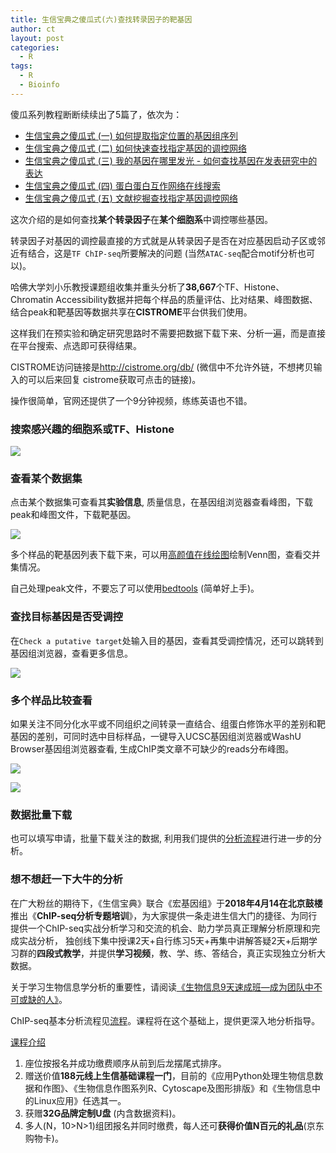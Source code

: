 ```yaml
---
title: 生信宝典之傻瓜式(六)查找转录因子的靶基因
author: ct
layout: post
categories:
  - R
tags:
  - R
  - Bioinfo
---
```


傻瓜系列教程断断续续出了5篇了，依次为：

* [生信宝典之傻瓜式 (一) 如何提取指定位置的基因组序列](http://mp.weixin.qq.com/s/5bNdHkl3QDFmCNmrht3VWA)
* [生信宝典之傻瓜式 (二) 如何快速查找指定基因的调控网络](http://mp.weixin.qq.com/s/LPWaxbKuS-XlvzkSE-MupQ)
* [生信宝典之傻瓜式 (三) 我的基因在哪里发光 - 如何查找基因在发表研究中的表达](http://mp.weixin.qq.com/s/0Yvhn5Tlb-zvOXM0cU16Zg)
* [生信宝典之傻瓜式 (四) 蛋白蛋白互作网络在线搜索](http://mp.weixin.qq.com/s/JO1J66BtzuY-9a20x0XQcg)
* [生信宝典之傻瓜式 (五) 文献挖掘查找指定基因调控网络](http://mp.weixin.qq.com/s/DQ4fjCL777D2iEcPTnd-rA)

这次介绍的是如何查找**某个转录因子**在**某个细胞系**中调控哪些基因。

转录因子对基因的调控最直接的方式就是从转录因子是否在对应基因启动子区或邻近有结合，这是`TF ChIP-seq`所要解决的问题 (当然`ATAC-seq`配合motif分析也可以)。

哈佛大学刘小乐教授课题组收集并重头分析了**38,667**个TF、Histone、Chromatin Accessibility数据并把每个样品的质量评估、比对结果、峰图数据、结合peak和靶基因等数据共享在**CISTROME**平台供我们使用。

这样我们在预实验和确定研究思路时不需要把数据下载下来、分析一遍，而是直接在平台搜索、点选即可获得结果。
	
CISTROME访问链接是<http://cistrome.org/db/> (微信中不允许外链，不想拷贝输入的可以后来回复 cistrome获取可点击的链接)。

操作很简单，官网还提供了一个9分钟视频，练练英语也不错。

### 搜索感兴趣的细胞系或TF、Histone

![](http://cistrome.org/db/1.png)

### 查看某个数据集

点击某个数据集可查看其**实验信息**, 质量信息，在基因组浏览器查看峰图，下载peak和峰图文件，下载靶基因。

![](http://cistrome.org/db/2.png)

多个样品的靶基因列表下载下来，可以用[高颜值在线绘图](http://mp.weixin.qq.com/s/MnM_MyosBdEvKV0W018KeA)绘制Venn图，查看交并集情况。

自己处理peak文件，不要忘了可以使用[bedtools](https://mp.weixin.qq.com/s/bIXom5bSDov-4sPqsTRc6A) (简单好上手)。

### 查找目标基因是否受调控

在`Check a putative target`处输入目的基因，查看其受调控情况，还可以跳转到基因组浏览器，查看更多信息。

![](http://cistrome.org/db/6.png)

### 多个样品比较查看

如果关注不同分化水平或不同组织之间转录一直结合、组蛋白修饰水平的差别和靶基因的差别，可同时选中目标样品，一键导入UCSC基因组浏览器或WashU Browser基因组浏览器查看, 生成ChIP类文章不可缺少的reads分布峰图。

![](http://cistrome.org/db/7.png)

![](http://www.ehbio.com/ehbio_resource/Washu_cistrome.png)

### 数据批量下载

也可以填写申请，批量下载关注的数据, 利用我们提供的[分析流程](http://mp.weixin.qq.com/s/nldZ1_wiCmCtLO3MWJuQ8Q)进行进一步的分析。

### 想不想赶一下大牛的分析

在广大粉丝的期待下，《生信宝典》联合《宏基因组》于**2018年4月14在北京鼓楼**推出《**ChIP-seq分析专题培训**》，为大家提供一条走进生信大门的捷径、为同行提供一个ChIP-seq实战分析学习和交流的机会、助力学员真正理解分析原理和完成实战分析， 独创线下集中授课2天+自行练习5天+再集中讲解答疑2天+后期学习群的**四段式教学**，并提供**学习视频**，教、学、练、答结合，真正实现独立分析大数据。

关于学习生物信息学分析的重要性，请阅读[《生物信息9天速成班—成为团队中不可或缺的人》](http://mp.weixin.qq.com/s/1nf7vwyvC3oemkTq_pu87A)。

ChIP-seq基本分析流程见[流程](http://mp.weixin.qq.com/s/nldZ1_wiCmCtLO3MWJuQ8Q)。课程将在这个基础上，提供更深入地分析指导。

[课程介绍](http://mp.weixin.qq.com/s/vE94T2gkwjLFpf3sFE4w2Q)

1. 座位按报名并成功缴费顺序从前到后龙摆尾式排序。
2. 赠送价值**188元线上生信基础课程一门**，目前的《应用Python处理生物信息数据和作图》、《生物信息作图系列R、Cytoscape及图形排版》和《生物信息中的Linux应用》任选其一。
3. 获赠**32G品牌定制U盘** (内含数据资料)。
4. 多人(N，10>N>1)组团报名并同时缴费，每人还可**获得价值N百元的礼品**(京东购物卡)。

